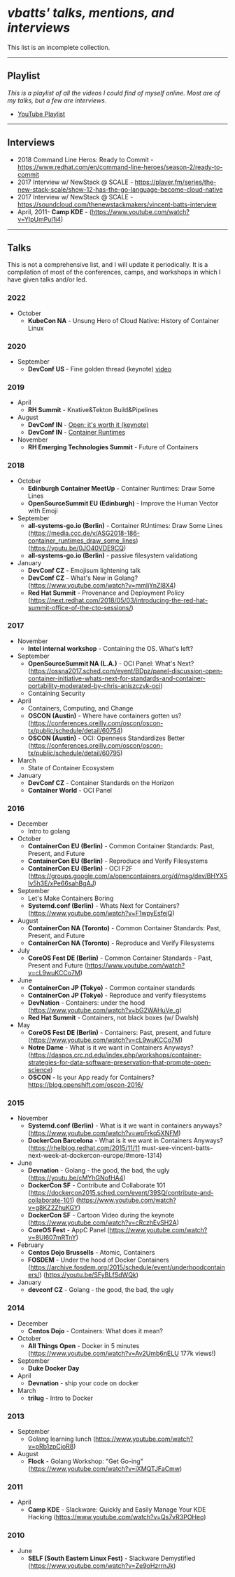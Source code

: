 # ___vbatts' talks, mentions, and interviews___

This list is an incomplete collection.

---

## __Playlist__

_This is a playlist of all the videos I could find of myself online. Most are of my talks, but a few are interviews._

* [YouTube Playlist](https://www.youtube.com/playlist?list=PLK-mN-_ZR6SEI2gRX3J-7mmpVYR84XS5J)

---

## __Interviews__

* 2018 Command Line Heros: Ready to Commit - https://www.redhat.com/en/command-line-heroes/season-2/ready-to-commit
* 2017 Interview w/ NewStack @ SCALE - https://player.fm/series/the-new-stack-scale/show-12-has-the-go-language-become-cloud-native
* 2017 Interview w/ NewStack @ SCALE - https://soundcloud.com/thenewstackmakers/vincent-batts-interview
* April, 2011- __Camp KDE__ - (https://www.youtube.com/watch?v=YIpUmPul1i4)

---

## __Talks__

This is not a comprehensive list, and I will update it periodically.
It is a compilation of most of the conferences, camps, and workshops in which I have given talks and/or led.

### 2022

* October
  * __KubeCon NA__ - Unsung Hero of Cloud Native: History of Container Linux

### 2020

* September
  * __DevConf US__ - Fine golden thread (keynote) [video](https://www.youtube.com/watch?v=21Vj4zExOgg)

### 2019

* April
  * __RH Summit__ - Knative&Tekton Build&Pipelines
* August
  * __DevConf IN__ - [Open: it's worth it (keynote)](2019/08/devconf.in-open_its_worth_it)
  * __DevConf IN__ - [Container Runtimes](2019/08/devconf.in-container_runtimes)
* November
  * __RH Emerging Technologies Summit__ - Future of Containers

### 2018

* October
  * __Edinburgh Container MeetUp__ - Container Runtimes: Draw Some Lines
  * __OpenSourceSummit EU (Edinburgh)__ - Improve the Human Vector with Emoji
* September
  * __all-systems-go.io (Berlin)__ - Container RUntimes: Draw Some Lines (https://media.ccc.de/v/ASG2018-186-container_runtimes_draw_some_lines) (https://youtu.be/0JO40VDE9CQ)
  * __all-systems-go.io (Berlin)__ - passive filesystem validationg
* January
  * __DevConf CZ__ - Emojisum lightening talk
  * __DevConf CZ__ - What's New in Golang? (https://www.youtube.com/watch?v=mmljYnZl8X4)
  * __Red Hat Summit__ - Provenance and Deployment Policy (https://next.redhat.com/2018/05/03/introducing-the-red-hat-summit-office-of-the-cto-sessions/)

### 2017

* November
  * __Intel internal workshop__ - Containing the OS. What's left?
* September
  * __OpenSourceSummit NA (L.A.)__ - OCI Panel: What's Next? (https://ossna2017.sched.com/event/BDpz/panel-discussion-open-container-initiative-whats-next-for-standards-and-container-portability-moderated-by-chris-aniszczyk-oci)
  * Containing Security
* April
  * Containers, Computing, and Change
  * __OSCON (Austin)__ - Where have containers gotten us? (https://conferences.oreilly.com/oscon/oscon-tx/public/schedule/detail/60754)
  * __OSCON (Austin)__ - OCI: Openness Standardizes Better (https://conferences.oreilly.com/oscon/oscon-tx/public/schedule/detail/60795)
* March
  * State of Container Ecosystem
* January
  * __DevConf CZ__ - Container Standards on the Horizon
  * __Container World__ - OCI Panel

### 2016

* December
  * Intro to golang
* October
  * __ContainerCon EU (Berlin)__ - Common Container Standards: Past, Present, and Future
  * __ContainerCon EU (Berlin)__ - Reproduce and Verify Filesystems
  * __ContainerCon EU (Berlin)__ - OCI F2F (https://groups.google.com/a/opencontainers.org/d/msg/dev/BHYX5lv5h3E/xPe66sahBgAJ)
* September
  * Let's Make Containers Boring
  * __Systemd.conf (Berlin)__ - Whats Next for Containers? (https://www.youtube.com/watch?v=F1wpyEsfejQ)
* August
  * __ContainerCon NA (Toronto)__ - Common Container Standards: Past, Present, and Future
  * __ContainerCon NA (Toronto)__ - Reproduce and Verify Filesystems
* July
  * __CoreOS Fest DE (Berlin)__ - Common Container Standards - Past, Present and Future (https://www.youtube.com/watch?v=cL9wuKCCo7M)
* June
  * __ContainerCon JP (Tokyo)__ - Common container standards
  * __ContainerCon JP (Tokyo)__ - Reproduce and verify filesystems
  * __DevNation__ - Containers: under the hood (https://www.youtube.com/watch?v=bG2WAHuVe_g)
  * __Red Hat Summit__ - Containers, not black boxes (w/ Dwalsh)
* May
  * __CoreOS Fest DE (Berlin)__ - Containers: Past, present, and future (https://www.youtube.com/watch?v=cL9wuKCCo7M)
  * __Notre Dame__ - What is it we want in Containers Anyways? (https://daspos.crc.nd.edu/index.php/workshops/container-strategies-for-data-software-preservation-that-promote-open-science)
  * __OSCON__ - Is your App ready for Containers? https://blog.openshift.com/oscon-2016/

### 2015

* November
  * __Systemd.conf (Berlin)__ - What is it we want in containers anyways? (https://www.youtube.com/watch?v=wpFrkq5XNFM)
  * __DockerCon Barcelona__ - What is it we want in Containers Anyways? (https://rhelblog.redhat.com/2015/11/11 must-see-vincent-batts-next-week-at-dockercon-europe/#more-1314)
* June
  * __Devnation__ - Golang - the good, the bad, the ugly (https://youtu.be/cMYhGNofHA4)
  * __DockerCon SF__ - Contribute and Collaborate 101 (https://dockercon2015.sched.com/event/39SQ/contribute-and-collaborate-101) (https://www.youtube.com/watch?v=g8KZ2ZhuKGY)
  * __DockerCon SF__ - Cartoon Video during the keynote (https://www.youtube.com/watch?v=cRczhEvSH2A)
  * __CoreOS Fest__ - AppC Panel (https://www.youtube.com/watch?v=8Ul607mRTnY)
* February
  * __Centos Dojo Brussells__ - Atomic, Containers
  * __FOSDEM__ - Under the hood of Docker Containers (https://archive.fosdem.org/2015/schedule/event/underhoodcontainers/) (https://youtu.be/SFyBLfSdWQk)
* January
  * __devconf CZ__ - Golang - the good, the bad, the ugly

### 2014

* December
  * __Centos Dojo__ - Containers: What does it mean?
* October
  * __All Things Open__ - Docker in 5 minutes (https://www.youtube.com/watch?v=Av2Umb6nELU 177k views!)
* September
  * __Duke Docker Day__
* April
  * __Devnation__ - ship your code on docker
* March
  * __trilug__ - Intro to Docker
  
### 2013

* September
  * Golang learning lunch (https://www.youtube.com/watch?v=pRb1zpCjoR8)
* August
  * __Flock__ - Golang Workshop: "Get Go-ing" (https://www.youtube.com/watch?v=iXMQTJFaCmw)

### 2011

* April
  * __Camp KDE__ - Slackware: Quickly and Easily Manage Your KDE Hacking (https://www.youtube.com/watch?v=Qs7vR3POHeo)

### 2010

* June
  * __SELF (South Eastern Linux Fest)__ - Slackware Demystified (https://www.youtube.com/watch?v=Ze9oHzrrnJk)
